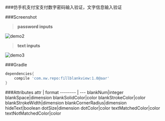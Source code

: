 ###仿手机支付宝支付数字密码输入验证，文字信息输入验证

###Screenshot

>**password inputs**

![demo2](https://github.com/woxingxiao/FillBlankViewDemo/blob/master/screenshots/demo2.png)

>**text inputs**

![demo3](https://github.com/woxingxiao/FillBlankViewDemo/blob/master/screenshots/demo3.png)

###Gradle
```groovy
dependencies{
    compile 'com.xw.repo:fillblankview:1.0@aar'
}
```

###Attributes
attr | format
-------- | ---
blankNum|integer
blankSpace|dimension
blankSolidColor|color
blankStrokeColor|color
blankStrokeWidth|dimension
blankCornerRadius|dimension
hideText|boolean
dotSize|dimension
dotColor|color
textMatchedColor|color
textNotMatchedColor|color
